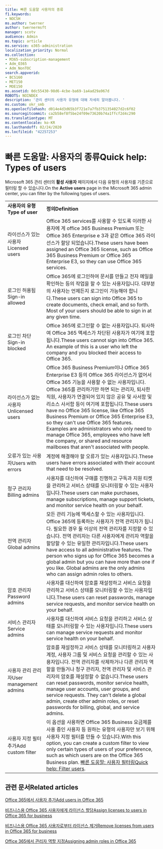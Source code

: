 ```yaml
---
title: 빠른 도움말 사용자의 종류
f1.keywords:
- NOCSH
ms.author: twerner
author: twernermsft
manager: scotv
audience: Admin
ms.topic: article
ms.service: o365-administration
localization_priority: Normal
ms.collection:
- M365-subscription-management
- Adm_O365
- Adm_NonTOC
search.appverid:
- BCS160
- MET150
- MOE150
ms.assetid: 0dc55430-98d6-4cbe-ba69-1a4ad29a967d
ROBOTS: NOINDEX
description: '관리 센터의 사용자 유형에 대해 자세히 알아봅니다. '
ms.custom: okr_smb
ms.openlocfilehash: d014e4d3d65b3f721e7a7fb3751354027d2c6f02
ms.sourcegitcommit: ca2b58ef8f5be24f09e73620b74a1ffcf2d4c290
ms.translationtype: MT
ms.contentlocale: ko-KR
ms.lasthandoff: 02/24/2020
ms.locfileid: "42257253"
---
```

# <a name="quick-help-types-of-users"></a><span data-ttu-id="9fcc5-103">빠른 도움말: 사용자의 종류</span><span class="sxs-lookup"><span data-stu-id="9fcc5-103">Quick help: Types of users</span></span>

<span data-ttu-id="9fcc5-104">Microsoft 365 관리 센터의 **활성 사용자** 페이지에서 다음 유형의 사용자를 기준으로 필터링 할 수 있습니다.</span><span class="sxs-lookup"><span data-stu-id="9fcc5-104">On the **Active users** page in the Microsoft 365 admin center, you can filter by the following types of users.</span></span> 
  
|||
|:-----|:-----|
|<span data-ttu-id="9fcc5-105">**사용자의 유형**</span><span class="sxs-lookup"><span data-stu-id="9fcc5-105">**Type of user**</span></span> <br/> |<span data-ttu-id="9fcc5-106">**정의**</span><span class="sxs-lookup"><span data-stu-id="9fcc5-106">**Definition**</span></span> <br/> |
|<span data-ttu-id="9fcc5-107">라이선스가 있는 사용자</span><span class="sxs-lookup"><span data-stu-id="9fcc5-107">Licensed users</span></span>  <br/> |<span data-ttu-id="9fcc5-108">Office 365 services를 사용할 수 있도록 이러한 사용자에 게 office 365 Business Premium 또는 Office 365 Enterprise e 3과 같은 Office 365 라이선스가 할당 되었습니다.</span><span class="sxs-lookup"><span data-stu-id="9fcc5-108">These users have been assigned an Office 365 license, such as Office 365 Business Premium or Office 365 Enterprise E3, so they can use Office 365 services.</span></span>  <br/> |
|<span data-ttu-id="9fcc5-109">로그인 허용됨</span><span class="sxs-lookup"><span data-stu-id="9fcc5-109">Sign-in allowed</span></span>  <br/> |<span data-ttu-id="9fcc5-p101">Office 365에 로그인하여 문서를 만들고 전자 메일을 확인하는 등의 작업을 할 수 있는 사용자입니다. 대부분의 사용자는 언제든지 로그인이 가능해야 합니다.</span><span class="sxs-lookup"><span data-stu-id="9fcc5-p101">These users can sign into Office 365 to create documents, check email, and so forth. Most of your users should be able to sign in at any given time.</span></span>  <br/> |
|<span data-ttu-id="9fcc5-112">로그인 차단</span><span class="sxs-lookup"><span data-stu-id="9fcc5-112">Sign-in blocked</span></span>  <br/> |<span data-ttu-id="9fcc5-p102">Office 365에 로그인할 수 없는 사용자입니다. 퇴사하여 Office 365 액세스가 차단된 사용자가 여기에 포함됩니다.</span><span class="sxs-lookup"><span data-stu-id="9fcc5-p102">These users cannot sign into Office 365. An example of this is a user who left the company and you blocked their access to Office 365.</span></span>  <br/> |
|<span data-ttu-id="9fcc5-115">라이선스가 없는 사용자</span><span class="sxs-lookup"><span data-stu-id="9fcc5-115">Unlicensed users</span></span>  <br/> |<span data-ttu-id="9fcc5-p103">Office 365 Business Premium이나 Office 365 Enterprise E3 등의 Office 365 라이선스가 없어서 Office 365 기능을 사용할 수 없는 사용자입니다. Office 365를 관리하기만 하면 되는 관리자, 퇴사한 직원, 사용자가 연결되어 있지 않은 공유 및 사서함 및 리소스 사서함 등이 여기에 포함됩니다.</span><span class="sxs-lookup"><span data-stu-id="9fcc5-p103">These users have no Office 365 license, like Office 365 Business Premium or Office 365 Enterprise E3, so they can't use Office 365 features. Examples are administrators who only need to manage Office 365, employees who have left the company, or shared and resource mailboxes that aren't associated with people.</span></span>  <br/> |
|<span data-ttu-id="9fcc5-118">오류가 있는 사용자</span><span class="sxs-lookup"><span data-stu-id="9fcc5-118">Users with errors</span></span>  <br/> |<span data-ttu-id="9fcc5-119">계정에 해결해야 할 오류가 있는 사용자입니다.</span><span class="sxs-lookup"><span data-stu-id="9fcc5-119">These users have errors associated with their account that need to be resolved.</span></span>  <br/> |
|<span data-ttu-id="9fcc5-120">청구 관리자</span><span class="sxs-lookup"><span data-stu-id="9fcc5-120">Billing admins</span></span>  <br/> |<span data-ttu-id="9fcc5-121">사용자를 대신하여 구매를 진행하고 구독과 지원 티켓을 관리하고 서비스 상태를 모니터링할 수 있는 사용자입니다.</span><span class="sxs-lookup"><span data-stu-id="9fcc5-121">These users can make purchases, manage subscriptions, manage support tickets, and monitor service health on your behalf.</span></span>  <br/> |
|<span data-ttu-id="9fcc5-122">전역 관리자</span><span class="sxs-lookup"><span data-stu-id="9fcc5-122">Global admins</span></span>  <br/> |<span data-ttu-id="9fcc5-p104">모든 관리 기능에 액세스할 수 있는 사용자입니다. Office 365에 등록하는 사용자가 전역 관리자가 됩니다. 필요한 경우 둘 이상의 전역 관리자를 지정할 수 있습니다. 전역 관리자는 다른 사용자에게 관리자 역할을 할당할 수 있는 유일한 관리자입니다.</span><span class="sxs-lookup"><span data-stu-id="9fcc5-p104">These users have access to all administrative features. The person who signs up for Office 365 becomes a global admin but you can have more than one if you like. Global admins are the only admins who can assign admin roles to others.</span></span>  <br/> |
|<span data-ttu-id="9fcc5-126">암호 관리자</span><span class="sxs-lookup"><span data-stu-id="9fcc5-126">Password admins</span></span>  <br/> |<span data-ttu-id="9fcc5-127">사용자를 대신하여 암호를 재설정하고 서비스 요청을 관리하고 서비스 상태를 모니터링할 수 있는 사용자입니다.</span><span class="sxs-lookup"><span data-stu-id="9fcc5-127">These users can reset passwords, manage service requests, and monitor service health on your behalf.</span></span>  <br/> |
|<span data-ttu-id="9fcc5-128">서비스 관리자</span><span class="sxs-lookup"><span data-stu-id="9fcc5-128">Service admins</span></span>  <br/> |<span data-ttu-id="9fcc5-129">사용자를 대신하여 서비스 요청을 관리하고 서비스 상태를 모니터링할 수 있는 사용자입니다.</span><span class="sxs-lookup"><span data-stu-id="9fcc5-129">These users can manage service requests and monitor service health on your behalf.</span></span>  <br/> |
|<span data-ttu-id="9fcc5-130">사용자 관리 관리자</span><span class="sxs-lookup"><span data-stu-id="9fcc5-130">User management admins</span></span>  <br/> |<span data-ttu-id="9fcc5-p105">암호를 재설정하고 서비스 상태를 모니터링하고 사용자 계정, 사용자 그룹 및 서비스 요청을 관리할 수 있는 사용자입니다. 전역 관리자를 삭제하거나 다른 관리자 역할을 만들거나 청구 관리자, 전역 관리자 및 서비스 관리자의 암호를 재설정할 수 없습니다.</span><span class="sxs-lookup"><span data-stu-id="9fcc5-p105">These users can reset passwords, monitor service health, manage user accounts, user groups, and service requests. They can't delete a global admin, create other admin roles, or reset passwords for billing, global, and service admins.</span></span>  <br/> |
|<span data-ttu-id="9fcc5-133">사용자 지정 필터 추가</span><span class="sxs-lookup"><span data-stu-id="9fcc5-133">Add custom filter</span></span>  <br/> |<span data-ttu-id="9fcc5-134">이 옵션을 사용하면 Office 365 Business 요금제를 사용 중인 사용자 등 원하는 유형의 사용자만 보기 위해 사용자 지정 필터를 만들 수 있습니다.</span><span class="sxs-lookup"><span data-stu-id="9fcc5-134">With this option, you can create a custom filter to view only certain types of users of your preference, such as which users are on the Office 365 Business plan.</span></span> <span data-ttu-id="9fcc5-135">[빠른 도움말: 사용자 필터링](https://support.office.com/article/8ac6a63c-04d8-4ceb-91af-d7e27b6eac0c)</span><span class="sxs-lookup"><span data-stu-id="9fcc5-135">[Quick help: Filter users](https://support.office.com/article/8ac6a63c-04d8-4ceb-91af-d7e27b6eac0c).</span></span>  <br/> |
   
## <a name="related-articles"></a><span data-ttu-id="9fcc5-136">관련 문서</span><span class="sxs-lookup"><span data-stu-id="9fcc5-136">Related articles</span></span>

[<span data-ttu-id="9fcc5-137">Office 365에서 사용자 추가</span><span class="sxs-lookup"><span data-stu-id="9fcc5-137">Add users in Office 365</span></span>](../add-users/add-users.md)
    
[<span data-ttu-id="9fcc5-138">비즈니스용 Office 365 사용자에게 라이선스 할당</span><span class="sxs-lookup"><span data-stu-id="9fcc5-138">Assign licenses to users in Office 365 for business</span></span>](../manage/assign-licenses-to-users.md)
    
[<span data-ttu-id="9fcc5-139">비즈니스용 Office 365 사용자로부터 라이선스 제거</span><span class="sxs-lookup"><span data-stu-id="9fcc5-139">Remove licenses from users in Office 365 for business</span></span>](../manage/remove-licenses-from-users.md)
    
[<span data-ttu-id="9fcc5-140">Office 365에서 관리자 역할 지정</span><span class="sxs-lookup"><span data-stu-id="9fcc5-140">Assigning admin roles in Office 365</span></span>](../add-users/assign-admin-roles.md)
    

